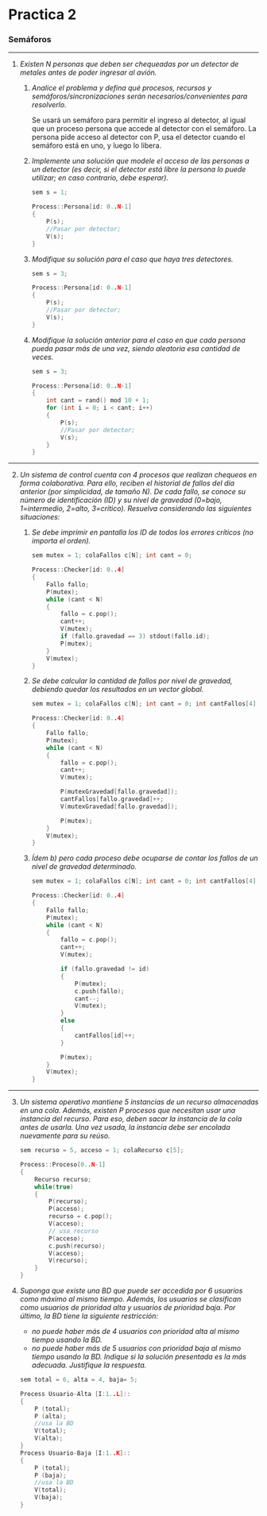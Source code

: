 # Practica 2

### Semáforos

---

1. _Existen N personas que deben ser chequeadas por un detector de metales antes de poder ingresar al avión._

    1. _Analice el problema y defina qué procesos, recursos y semáforos/sincronizaciones serán necesarios/convenientes para resolverlo._

        Se usará un semáforo para permitir el ingreso al detector, al igual que un proceso persona que accede al detector con el semáforo. La persona pide acceso al detector con P, usa el detector cuando el semáforo está en uno, y luego lo libera.

    2. _Implemente una solución que modele el acceso de las personas a un detector (es decir, si el detector está libre la persona lo puede utilizar; en caso contrario, debe esperar)._

        ```c
        sem s = 1;

        Process::Persona[id: 0..N-1]
        {
            P(s);
            //Pasar por detector;
            V(s);
        }
        ```

    3. _Modifique su solución para el caso que haya tres detectores._

        ```c
        sem s = 3;

        Process::Persona[id: 0..N-1]
        {
            P(s);
            //Pasar por detector;
            V(s);
        }
        ```

    4. _Modifique la solución anterior para el caso en que cada persona pueda pasar más de una vez, siendo aleatoria esa cantidad de veces._

        ```c
        sem s = 3;

        Process::Persona[id: 0..N-1]
        {
            int cant = rand() mod 10 + 1;
            for (int i = 0; i < cant; i++)
            {
                P(s);
                //Pasar por detector;
                V(s);
            }
        }
        ```

---

2. _Un sistema de control cuenta con 4 procesos que realizan chequeos en forma colaborativa. Para ello, reciben el historial de fallos del día anterior (por simplicidad, de tamaño N). De cada fallo, se conoce su número de identificación (ID) y su nivel de gravedad (0=bajo, 1=intermedio, 2=alto, 3=crítico). Resuelva considerando las siguientes situaciones:_

    1. _Se debe imprimir en pantalla los ID de todos los errores críticos (no importa el orden)._

        ```c
        sem mutex = 1; colaFallos c[N]; int cant = 0;

        Process::Checker[id: 0..4]
        {
            Fallo fallo;
            P(mutex);
            while (cant < N)
            {
                fallo = c.pop();
                cant++;
                V(mutex);
                if (fallo.gravedad == 3) stdout(fallo.id);
                P(mutex);
            }
            V(mutex);
        }
        ```

    2. _Se debe calcular la cantidad de fallos por nivel de gravedad, debiendo quedar los resultados en un vector global._

        ```c
        sem mutex = 1; colaFallos c[N]; int cant = 0; int cantFallos[4] = ([4] = 0); sem mutexGravedad[4] = ([4] = 0);

        Process::Checker[id: 0..4]
        {
            Fallo fallo;
            P(mutex);
            while (cant < N)
            {
                fallo = c.pop();
                cant++;
                V(mutex);

                P(mutexGravedad[fallo.gravedad]);
                cantFallos[fallo.gravedad]++;
                V(mutexGravedad[fallo.gravedad]);

                P(mutex);
            }
            V(mutex);
        }
        ```

    3. _Ídem b) pero cada proceso debe ocuparse de contar los fallos de un nivel de gravedad determinado._

        ```c
        sem mutex = 1; colaFallos c[N]; int cant = 0; int cantFallos[4] = ([4] = 0);

        Process::Checker[id: 0..4]
        {
            Fallo fallo;
            P(mutex);
            while (cant < N)
            {
                fallo = c.pop();
                cant++;
                V(mutex);

                if (fallo.gravedad != id)
                {
                    P(mutex);
                    c.push(fallo);
                    cant--;
                    V(mutex);
                }
                else
                {
                    cantFallos[id]++;
                }

                P(mutex);
            }
            V(mutex);
        }
        ```

---

3.  _Un sistema operativo mantiene 5 instancias de un recurso almacenadas en una cola. Además, existen P procesos que necesitan usar una instancia del recurso. Para eso, deben sacar la instancia de la cola antes de usarla. Una vez usada, la instancia debe ser encolada nuevamente para su reúso._

    ```c
    sem recurso = 5, acceso = 1; colaRecurso c[5];

    Process::Proceso[0..N-1]
    {
        Recurso recurso;
        while(true)
        {
            P(recurso);
            P(acceso);
            recurso = c.pop();
            V(acceso);
            // usa recurso
            P(acceso);
            c.push(recurso);
            V(acceso);
            V(recurso);
        }
    }
    ```

4.  _Suponga que existe una BD que puede ser accedida por 6 usuarios como máximo al mismo tiempo. Además, los usuarios se clasifican como usuarios de prioridad alta y usuarios de prioridad baja. Por último, la BD tiene la siguiente restricción:_
    * _no puede haber más de 4 usuarios con prioridad alta al mismo tiempo usando la BD._
    * _no puede haber más de 5 usuarios con prioridad baja al mismo tiempo usando la BD._
    _Indique si la solución presentada es la más adecuada. Justifique la respuesta._

    ```c
    sem total = 6, alta = 4, baja= 5;

    Process Usuario-Alta [I:1..L]::
    {
        P (total);
        P (alta);
        //usa la BD
        V(total);
        V(alta);
    }
    Process Usuario-Baja [I:1..K]::
    {
        P (total);
        P (baja);
        //usa la BD
        V(total);
        V(baja);
    }
    ```
